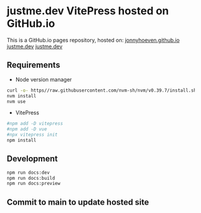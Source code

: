 # justme.dev VitePress hosted on GitHub.io

This is a GitHub.io pages repository, hosted on:
[jonnyhoeven.github.io](https://jonnyhoeven.github.io)
[justme.dev](https://justme.dev)
[justme.dev](https://justme.dev)

## Requirements

- Node version manager

```bash
curl -o- https//raw.githubusercontent.com/nvm-sh/nvm/v0.39.7/install.sh | bash
nvm install
nvm use
```

- VitePress

```bash
#npm add -D vitepress
#npm add -D vue
#npx vitepress init
npm install
```

## Development

```bash
npm run docs:dev
npm run docs:build
npm run docs:preview
```

## Commit to main to update hosted site
